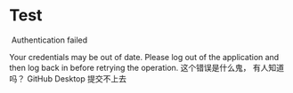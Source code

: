# Test
  Authentication failed

Your credentials may be out of date. Please log out of the application and then log back in before retrying the operation.
这个错误是什么鬼， 有人知道吗？ GitHub Desktop 提交不上去
